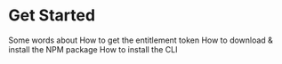# Get Started

Some words about 
  How to get the entitlement token
  How to download & install the NPM package
  How to install the CLI
